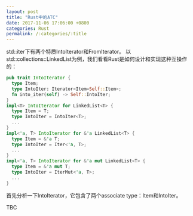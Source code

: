 ```yaml
---
layout: post
title: "Rust中的ATC"
date: 2017-11-06 17:06:00 +0800
categories: Rust
permalink: /:categories/:title
---
```


std::iter下有两个特质IntoIterator和FromIterator。
以std::collections::LinkedList为例，我们看看Rust是如何设计和实现这种互操作的：

```rust
pub trait IntoIterator {
  type Item;
  type IntoIter: Iterator<Item=Self::Item>;
  fn into_iter(self) -> Self::IntoIter;
}
impl<T> IntoIterator for LinkedList<T> {
  type Item = T;
  type IntoIter = IntoIter<T>;
  ...
}
impl<'a, T> IntoIterator for &'a LinkedList<T> {
  type Item = &'a T;
  type IntoIter = Iter<'a, T>;
  ...
}
impl<'a, T> IntoIterator for &'a mut LinkedList<T> {
  type Item = &'a mut T;
  type IntoIter = IterMut<'a, T>;
  ...
}
```

首先分析一下IntoIterator，它包含了两个associate type：Item和IntoIter。

TBC
